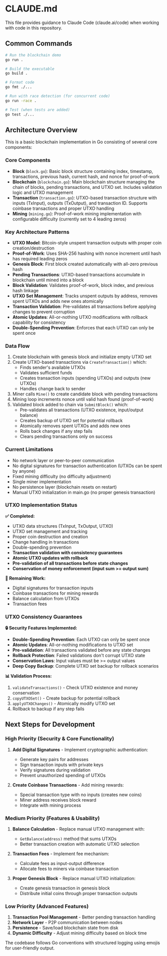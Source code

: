 # CLAUDE.md

This file provides guidance to Claude Code (claude.ai/code) when working with code in this repository.

## Common Commands

```bash
# Run the blockchain demo
go run .

# Build the executable
go build .

# Format code
go fmt ./...

# Run with race detection (for concurrent code)
go run -race .

# Test (when tests are added)
go test ./...
```

## Architecture Overview

This is a basic blockchain implementation in Go consisting of several core components:

### Core Components

- **Block** (`block.go`): Basic block structure containing index, timestamp, transactions, previous hash, current hash, and nonce for proof-of-work
- **Blockchain** (`blockchain.go`): Main blockchain structure managing the chain of blocks, pending transactions, and UTXO set. Includes validation logic and UTXO management
- **Transaction** (`transaction.go`): UTXO-based transaction structure with inputs (TxInput), outputs (TxOutput), and transaction ID. Supports coinbase transactions and proper UTXO handling
- **Mining** (`mining.go`): Proof-of-work mining implementation with configurable difficulty (currently set to 4 leading zeros)

### Key Architecture Patterns

- **UTXO Model**: Bitcoin-style unspent transaction outputs with proper coin creation/destruction
- **Proof-of-Work**: Uses SHA-256 hashing with nonce increment until hash has required leading zeros
- **Genesis Block**: First block created automatically with all-zero previous hash
- **Pending Transactions**: UTXO-based transactions accumulate in blockchain until mined into a block
- **Block Validation**: Validates proof-of-work, block index, and previous hash linkage
- **UTXO Set Management**: Tracks unspent outputs by address, removes spent UTXOs and adds new ones atomically
- **Transaction Validation**: Pre-validates all transactions before applying changes to prevent corruption
- **Atomic Updates**: All-or-nothing UTXO modifications with rollback capability for consistency
- **Double-Spending Prevention**: Enforces that each UTXO can only be spent once

### Data Flow

1. Create blockchain with genesis block and initialize empty UTXO set
2. Create UTXO-based transactions via `CreateTransaction()` which:
   - Finds sender's available UTXOs
   - Validates sufficient funds
   - Creates transaction inputs (spending UTXOs) and outputs (new UTXOs)
   - Handles change back to sender
3. Miner calls `Mine()` to create candidate block with pending transactions
4. Mining loop increments nonce until valid hash found (proof-of-work)
5. Validated block added to chain via `SubmitBlock()` which:
   - Pre-validates all transactions (UTXO existence, input/output balance)
   - Creates backup of UTXO set for potential rollback
   - Atomically removes spent UTXOs and adds new ones
   - Rolls back changes if any step fails
   - Clears pending transactions only on success

### Current Limitations

- No network layer or peer-to-peer communication
- No digital signatures for transaction authentication (UTXOs can be spent by anyone)
- Fixed mining difficulty (no difficulty adjustment)
- Single miner implementation
- No persistence layer (blockchain resets on restart)
- Manual UTXO initialization in main.go (no proper genesis transaction)

### UTXO Implementation Status

**✅ Completed:**
- UTXO data structures (TxInput, TxOutput, UTXO)
- UTXO set management and tracking
- Proper coin destruction and creation
- Change handling in transactions
- Double-spending prevention
- **Transaction validation with consistency guarantees**
- **Atomic UTXO updates with rollback**
- **Pre-validation of all transactions before state changes**
- **Conservation of money enforcement (input sum >= output sum)**

**🚧 Remaining Work:**
- Digital signatures for transaction inputs
- Coinbase transactions for mining rewards
- Balance calculation from UTXOs
- Transaction fees

### UTXO Consistency Guarantees

**🔒 Security Features Implemented:**
- **Double-Spending Prevention**: Each UTXO can only be spent once
- **Atomic Updates**: All-or-nothing modifications to UTXO set
- **Pre-validation**: All transactions validated before any state changes
- **Rollback Protection**: Failed validations don't corrupt UTXO state
- **Conservation Laws**: Input values must be >= output values
- **Deep Copy Backup**: Complete UTXO set backup for rollback scenarios

**📊 Validation Process:**
1. `validateTransactions()` - Check UTXO existence and money conservation
2. `copyUTXOSet()` - Create backup for potential rollback
3. `applyUTXOChanges()` - Atomically modify UTXO set
4. Rollback to backup if any step fails

## Next Steps for Development

### High Priority (Security & Core Functionality)
1. **Add Digital Signatures** - Implement cryptographic authentication:
   - Generate key pairs for addresses
   - Sign transaction inputs with private keys
   - Verify signatures during validation
   - Prevent unauthorized spending of UTXOs

2. **Create Coinbase Transactions** - Add mining rewards:
   - Special transaction type with no inputs (creates new coins)
   - Miner address receives block reward
   - Integrate with mining process

### Medium Priority (Features & Usability)
1. **Balance Calculation** - Replace manual UTXO management with:
   - `GetBalance(address)` method that sums UTXOs
   - Better transaction creation with automatic UTXO selection

2. **Transaction Fees** - Implement fee mechanism:
   - Calculate fees as input-output difference
   - Allocate fees to miners via coinbase transaction

3. **Proper Genesis Block** - Replace manual UTXO initialization:
   - Create genesis transaction in genesis block
   - Distribute initial coins through proper transaction outputs

### Low Priority (Advanced Features)
1. **Transaction Pool Management** - Better pending transaction handling
2. **Network Layer** - P2P communication between nodes
3. **Persistence** - Save/load blockchain state from disk
4. **Dynamic Difficulty** - Adjust mining difficulty based on block time

The codebase follows Go conventions with structured logging using emojis for user-friendly output.